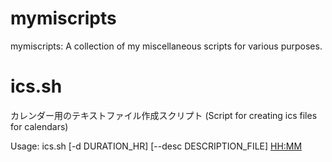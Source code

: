 # mymiscripts
mymiscripts: A collection of my miscellaneous scripts for various purposes.

# ics.sh
カレンダー用のテキストファイル作成スクリプト
(Script for creating ics files for calendars)

Usage: ics.sh [-d DURATION_HR] [--desc DESCRIPTION_FILE] <YYYY-MM-DD> <HH:MM> <TITLE>

使い方
```
日付、開始時間、タイトルの３つを指定
$ ics.sh 2024-12-24 18:00 打ち合わせ

# オプション
# -d で打ち合わせ時間の長さ (hr)を指定。[デフォルト: 1時間]
# --desc ファイル名 で指定した内容の改行を変換して icsファイルに追加 [デフォルト: 空]
$ ics.sh -d 2 --desc url.txt 2024-12-24 18:00 打ち合わせ

# 実行例: icsファイルが作成される (Example of execution: An ics file is created.)
$ ics.sh 2024-12-24 18:00 打ち合わせ
ICS file created: 打ち合わせ.ics
$ ls   打ち合わせ.ics
打ち合わせ.ics
```
